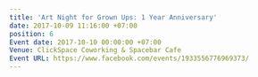 ```yaml
---
title: 'Art Night for Grown Ups: 1 Year Anniversary'
date: 2017-10-09 11:16:00 +07:00
position: 6
Event date: 2017-10-10 00:00:00 +07:00
Venue: ClickSpace Coworking & Spacebar Cafe
Event URL: https://www.facebook.com/events/1933556776969373/
---
```


